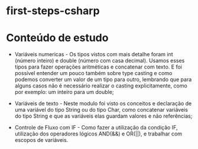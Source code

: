 # first-steps-csharp

# Conteúdo de estudo
* Variáveis numericas - Os tipos vistos com mais detalhe foram int (número inteiro) e double (número com casa decimal). Usamos esses tipos para fazer operações aritméticas e concatenar com texto. E foi possível entender um pouco também sobre type casting e como podemos converter um valor de um tipo para outro, lembrando que para alguns casos não é necessário realizar o casting explicitamente, como por exemplo: um inteiro para um double;

* Variáveis de texto - Neste modulo foi visto os conceitos e declaração de uma variável do tipo String ou do tipo Char, como concatenar variáveis do tipo String e que as variáveis elas guardam valores e não referências;

* Controle de Fluxo com IF - Como fazer a utilização da condição IF, utilização dos operadores lógicos AND(&&) e OR(||), e trabalhar com escopos de variáveis.

